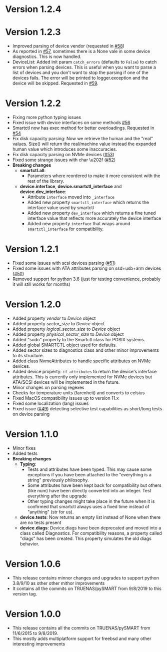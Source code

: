Version 1.2.4
=============


Version 1.2.3
=============
- Improved parsing of device vendor (requested in [#58](https://github.com/truenas/py-SMART/issues/58))
- As reported in [#57](https://github.com/truenas/py-SMART/issues/57), sometimes there is a None vale in some device diagnostics. This is now handled.
- DeviceList: Added init param `catch_errors` (defaults to `False`) to catch errors when parsing devices. This is useful when you want to parse a list of devices and you don't want to stop the parsing if one of the devices fails. The error will be printed to logger.exception and the device will be skipped. Requested in [#59](https://github.com/truenas/py-SMART/issues/59).

Version 1.2.2
=============
- Fixing more python typing issues
- Fixed issue with device interfaces on some methods [#56](https://github.com/truenas/py-SMART/issues/56)
- Smartctl now has exec method for better overloadings. Requested in [#54](https://github.com/truenas/py-SMART/issues/54)
- Fix disk capacity parsing: Now we retrieve the human and the "real" values. Size() will return the real/machine value instead the expanded human value which introduces some inaccuracies.
- Fix disk capacity parsing on NVMe devices ([#53](https://github.com/truenas/py-SMART/issues/53))
- Fixed some strange issues with char \u202f ([#52](https://github.com/truenas/py-SMART/issues/52))
- **Breaking changes**
    - **smartctl.all**:
        - Parameters where reordered to make it more consistent with the rest of the library.
    - **device.interface**, **device.smartctl_interface** and **device.dev_interface**:
        - Attribute `interface` moved into `_interface`
        - Added new property `smartctl_interface` which returns the interface value used by smartctl
        - Added new property `dev_interface` which returns a fine tuned interface value that reflects more accurately the device interface
        - Added new property `interface` that wraps around `smartctl_interface` for compatibility.

Version 1.2.1
=============
- Fixed some issues with scsi devices parsing ([#51](https://github.com/truenas/py-SMART/issues/51))
- Fixed some issues with ATA attributes parsing on ssd+usb+arm devices ([#50](https://github.com/truenas/py-SMART/issues/50))
- Removed support for python 3.6 (just for testing convenience, probably it will still works for months)

Version 1.2.0
=============
- Added property *vendor* to *Device* object
- Added property *sector_size* to *Device* object
- Added property *logical_sector_size* to *Device* object
- Added property *physical_sector_size* to *Device* object
- Added "sudo" property to the Smartctl class for POSIX systems.
- Added global SMARTCTL object used for defaults.
- Added sector sizes to diagnostics class and other minor improvements to its structure.
- Added class NvmeAttributes to handle specific attributes on NVMe devices.
- Added device property: `if_attributes` to return the device's interface attributes. This is
    currently only implemented for NVMe devices but ATA/SCSI devices will be implemented in the
    future.
- Minor changes on parsing regexes
- Checks for temperature units (farenheit) and converts to celsius
- Fixed MacOS compatibility issues up to version 11.x
- Fixed some localization (lang) issues
- Fixed issue ([#49](https://github.com/truenas/py-SMART/issues/49)) detecting selective test 
    capabilities as short/long tests on device parsing

Version 1.1.0
=============
- Minor fixes
- Added tests
- **Breaking changes**
    - **Typing**:
        - Tests and attributes have been typed. This may cause some exceptions if you have been attached to the "everything is a string" previously philosophy.
        - Some attributes have been kept back for compatibility but others (like num) have been directly converted into an integer. Test everything after the upgrade
        - Other typing changes might take place in the future when it is confirmed that smartctl always uses a fixed time instead of "anything" (str for us).
    - **device.tests**: Now returns an empty list instead of None when there are no tests present
    - **device.diags**: Device.diags have been deprecated and moved into a class called Diagnostics. For compatibility reasons, a property called "diags" has been created. This property simulates the old diags behavior.

Version 1.0.6
=============
- This release contains minnor changes and upgrades to support python 3.8/9/10 as other other mithor improvements
- It contains all the commits on TRUENAS/pySMART from 9/8/2019 to this version tag.

Version 1.0.0
=============
- This release contains all the commits on TRUENAS/pySMART from 11/6/2015 to 9/8/2019.
- This mostly adds multiplatform support for freebsd and many other interesting improvements

